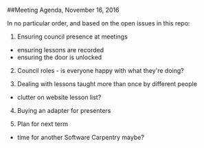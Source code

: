 ##Meeting Agenda, November 16, 2016

In no particular order, and based on the open issues in this repo:

1. Ensuring council presence at meetings
 * ensuring lessons are recorded
 * ensuring the door is unlocked

2. Council roles - is everyone happy with what they're doing?

3. Dealing with lessons taught more than once by different people
 * clutter on website lesson list?
 
4. Buying an adapter for presenters

5. Plan for next term
 * time for another Software Carpentry maybe?
